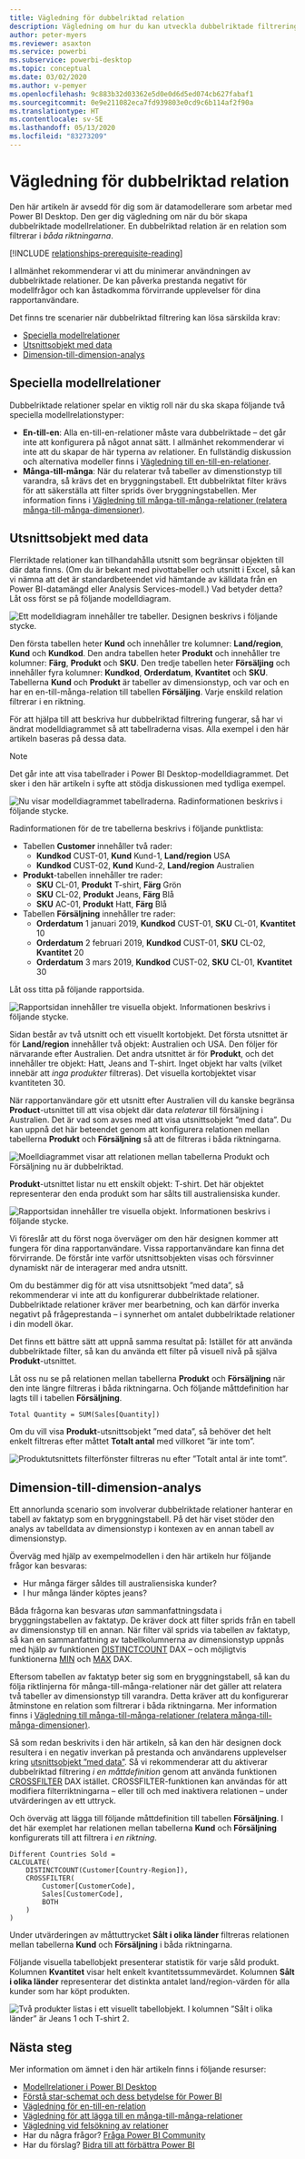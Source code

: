 ```yaml
---
title: Vägledning för dubbelriktad relation
description: Vägledning om hur du kan utveckla dubbelriktade filtreringsmodellsrelationer.
author: peter-myers
ms.reviewer: asaxton
ms.service: powerbi
ms.subservice: powerbi-desktop
ms.topic: conceptual
ms.date: 03/02/2020
ms.author: v-pemyer
ms.openlocfilehash: 9c883b32d03362e5d0e0d6d5ed074cb627fabaf1
ms.sourcegitcommit: 0e9e211082eca7fd939803e0cd9c6b114af2f90a
ms.translationtype: HT
ms.contentlocale: sv-SE
ms.lasthandoff: 05/13/2020
ms.locfileid: "83273209"
---
```

# <a name="bi-directional-relationship-guidance"></a>Vägledning för dubbelriktad relation

Den här artikeln är avsedd för dig som är datamodellerare som arbetar med Power BI Desktop. Den ger dig vägledning om när du bör skapa dubbelriktade modellrelationer. En dubbelriktad relation är en relation som filtrerar i _båda riktningarna_.

[!INCLUDE [relationships-prerequisite-reading](includes/relationships-prerequisite-reading.md)]

I allmänhet rekommenderar vi att du minimerar användningen av dubbelriktade relationer. De kan påverka prestanda negativt för modellfrågor och kan åstadkomma förvirrande upplevelser för dina rapportanvändare.

Det finns tre scenarier när dubbelriktad filtrering kan lösa särskilda krav:

- [Speciella modellrelationer](#special-model-relationships)
- [Utsnittsobjekt med data](#slicer-items-with-data)
- [Dimension-till-dimension-analys](#dimension-to-dimension-analysis)

## <a name="special-model-relationships"></a>Speciella modellrelationer

Dubbelriktade relationer spelar en viktig roll när du ska skapa följande två speciella modellrelationstyper:

- **En-till-en**: Alla en-till-en-relationer måste vara dubbelriktade – det går inte att konfigurera på något annat sätt. I allmänhet rekommenderar vi inte att du skapar de här typerna av relationer. En fullständig diskussion och alternativa modeller finns i [Vägledning till en-till-en-relationer](relationships-one-to-one.md).
- **Många-till-många**: När du relaterar två tabeller av dimenstionstyp till varandra, så krävs det en bryggningstabell. Ett dubbelriktat filter krävs för att säkerställa att filter sprids över bryggningstabellen. Mer information finns i [Vägledning till många-till-många-relationer (relatera många-till-många-dimensioner)](relationships-many-to-many.md#relate-many-to-many-dimensions).

## <a name="slicer-items-with-data"></a>Utsnittsobjekt med data

Flerriktade relationer kan tillhandahålla utsnitt som begränsar objekten till där data finns. (Om du är bekant med pivottabeller och utsnitt i Excel, så kan vi nämna att det är standardbeteendet vid hämtande av källdata från en Power BI-datamängd eller Analysis Services-modell.) Vad betyder detta? Låt oss först se på följande modelldiagram.

![Ett modelldiagram innehåller tre tabeller. Designen beskrivs i följande stycke.](media/relationships-bidirectional-filtering/sales-model-diagram.png)

Den första tabellen heter **Kund** och innehåller tre kolumner: **Land/region**, **Kund** och **Kundkod**. Den andra tabellen heter **Produkt** och innehåller tre kolumner: **Färg**, **Produkt** och **SKU**. Den tredje tabellen heter **Försäljing** och innehåller fyra kolumner: **Kundkod**, **Orderdatum**, **Kvantitet** och **SKU**. Tabellerna **Kund** och **Produkt** är tabeller av dimensionstyp, och var och en har en en-till-många-relation till tabellen **Försäljing**. Varje enskild relation filtrerar i en riktning.

För att hjälpa till att beskriva hur dubbelriktad filtrering fungerar, så har vi ändrat modelldiagrammet så att tabellraderna visas. Alla exempel i den här artikeln baseras på dessa data.

> [!NOTE]
> Det går inte att visa tabellrader i Power BI Desktop-modelldiagrammet. Det sker i den här artikeln i syfte att stödja diskussionen med tydliga exempel.

![Nu visar modelldiagrammet tabellraderna. Radinformationen beskrivs i följande stycke.](media/relationships-bidirectional-filtering/sales-model-diagram-rows.png)

Radinformationen för de tre tabellerna beskrivs i följande punktlista:

- Tabellen **Customer** innehåller två rader:
  - **Kundkod** CUST-01, **Kund** Kund-1, **Land/region** USA
  - **Kundkod** CUST-02, **Kund** Kund-2, **Land/region** Australien
- **Produkt**-tabellen innehåller tre rader:
  - **SKU** CL-01, **Produkt** T-shirt, **Färg** Grön
  - **SKU** CL-02, **Produkt** Jeans, **Färg** Blå
  - **SKU** AC-01, **Produkt** Hatt, **Färg** Blå
- Tabellen **Försäljning** innehåller tre rader:
  - **Orderdatum** 1 januari 2019, **Kundkod** CUST-01, **SKU** CL-01, **Kvantitet** 10
  - **Orderdatum** 2 februari 2019, **Kundkod** CUST-01, **SKU** CL-02, **Kvantitet** 20
  - **Orderdatum** 3 mars 2019, **Kundkod** CUST-02, **SKU** CL-01, **Kvantitet** 30

Låt oss titta på följande rapportsida.

![Rapportsidan innehåller tre visuella objekt. Informationen beskrivs i följande stycke.](media/relationships-bidirectional-filtering/sales-report-no-bi-directional-filter.png)

Sidan består av två utsnitt och ett visuellt kortobjekt. Det första utsnittet är för **Land/region** innehåller två objekt: Australien och USA. Den följer för närvarande efter Australien. Det andra utsnittet är för **Produkt**, och det innehåller tre objekt: Hatt, Jeans and T-shirt. Inget objekt har valts (vilket innebär att _inga produkter_ filtreras). Det visuella kortobjektet visar kvantiteten 30.

När rapportanvändare gör ett utsnitt efter Australien vill du kanske begränsa **Product**-utsnittet till att visa objekt där data _relaterar_ till försäljning i Australien. Det är vad som avses med att visa utsnittsobjekt ”med data”. Du kan uppnå det här beteendet genom att konfigurera relationen mellan tabellerna **Produkt** och **Försäljning** så att de filtreras i båda riktningarna.

![Moelldiagrammet visar att relationen mellan tabellerna Produkt och Försäljning nu är dubbelriktad.](media/relationships-bidirectional-filtering/sales-model-diagram-rows-bi-directional-filter.png)

**Produkt**-utsnittet listar nu ett enskilt objekt: T-shirt. Det här objektet representerar den enda produkt som har sålts till australiensiska kunder.

![Rapportsidan innehåller tre visuella objekt. Informationen beskrivs i följande stycke.](media/relationships-bidirectional-filtering/sales-report-bi-directional-filter.png)

Vi föreslår att du först noga överväger om den här designen kommer att fungera för dina rapportanvändare. Vissa rapportanvändare kan finna det förvirrande. De förstår inte varför utsnittsobjekten visas och försvinner dynamiskt när de interagerar med andra utsnitt.

Om du bestämmer dig för att visa utsnittsobjekt ”med data”, så rekommenderar vi inte att du konfigurerar dubbelriktade relationer. Dubbelriktade relationer kräver mer bearbetning, och kan därför inverka negativt på frågeprestanda – i synnerhet om antalet dubbelriktade relationer i din modell ökar.

Det finns ett bättre sätt att uppnå samma resultat på: Istället för att använda dubbelriktade filter, så kan du använda ett filter på visuell nivå på själva **Produkt**-utsnittet.

Låt oss nu se på relationen mellan tabellerna **Produkt** och **Försäljning** när den inte längre filtreras i båda riktningarna. Och följande måttdefinition har lagts till i tabellen **Försäljning**.

```dax
Total Quantity = SUM(Sales[Quantity])
```

Om du vill visa **Produkt**-utsnittsobjekt ”med data”, så behöver det helt enkelt filtreras efter måttet **Totalt antal** med villkoret ”är inte tom”.

![Produktutsnittets filterfönster filtreras nu efter ”Totalt antal är inte tomt”.](media/relationships-bidirectional-filtering/filter-product-slicer-measure-is-not-blank.png)

## <a name="dimension-to-dimension-analysis"></a>Dimension-till-dimension-analys

Ett annorlunda scenario som involverar dubbelriktade relationer hanterar en tabell av faktatyp som en bryggningstabell. På det här viset stöder den analys av tabelldata av dimensionstyp i kontexen av en annan tabell av dimensionstyp.

Överväg med hjälp av exempelmodellen i den här artikeln hur följande frågor kan besvaras:

- Hur många färger såldes till australiensiska kunder?
- I hur många länder köptes jeans?

Båda frågorna kan besvaras _utan_ sammanfattningsdata i bryggningstabellen av faktatyp. De kräver dock att filter sprids från en tabell av dimensionstyp till en annan. När filter väl sprids via tabellen av faktatyp, så kan en sammanfattning av tabellkolumnerna av dimensionstyp uppnås med hjälp av funktionen [DISTINCTCOUNT](/dax/distinctcount-function-dax) DAX – och möjligtvis funktionerna [MIN](/dax/min-function-dax) och [MAX](/dax/max-function-dax) DAX.

Eftersom tabellen av faktatyp beter sig som en bryggningstabell, så kan du följa riktlinjerna för många-till-många-relationer när det gäller att relatera två tabeller av dimensionstyp till varandra. Detta kräver att du konfigurerar åtminstone en relation som filtrerar i båda riktningarna. Mer information finns i [Vägledning till många-till-många-relationer (relatera många-till-många-dimensioner)](relationships-many-to-many.md#relate-many-to-many-dimensions).

Så som redan beskrivits i den här artikeln, så kan den här designen dock resultera i en negativ inverkan på prestanda och användarens upplevelser kring [utsnittsobjekt ”med data”](#slicer-items-with-data). Så vi rekommenderar att du aktiverar dubbelriktad filtrering _i en måttdefinition_ genom att använda funktionen [CROSSFILTER](/dax/crossfilter-function) DAX istället. CROSSFILTER-funktionen kan användas för att modifiera filterriktningarna – eller till och med inaktivera relationen – under utvärderingen av ett uttryck.

Och överväg att lägga till följande måttdefinition till tabellen **Försäljning**. I det här exemplet har relationen mellan tabellerna **Kund** och **Försäljning** konfigurerats till att filtrera i _en riktning_.

```dax
Different Countries Sold =
CALCULATE(
    DISTINCTCOUNT(Customer[Country-Region]),
    CROSSFILTER(
        Customer[CustomerCode],
        Sales[CustomerCode],
        BOTH
    )
)
```

Under utvärderingen av måttuttrycket **Sålt i olika länder** filtreras relationen mellan tabellerna **Kund** och **Försäljning** i båda riktningarna.

Följande visuella tabellobjekt presenterar statistik för varje såld produkt. Kolumnen **Kvantitet** visar helt enkelt kvantitetssummevärdet. Kolumnen **Sålt i olika länder** representerar det distinkta antalet land/region-värden för alla kunder som har köpt produkten.

![Två produkter listas i ett visuellt tabellobjekt. I kolumnen ”Sålt i olika länder” är Jeans 1 och T-shirt 2.](media/relationships-bidirectional-filtering/country-sales-crossfilter-function.png)

## <a name="next-steps"></a>Nästa steg

Mer information om ämnet i den här artikeln finns i följande resurser:

- [Modellrelationer i Power BI Desktop](../transform-model/desktop-relationships-understand.md)
- [Förstå star-schemat och dess betydelse för Power BI](star-schema.md)
- [Vägledning för en-till-en-relation](relationships-one-to-one.md)
- [Vägledning för att lägga till en många-till-många-relationer](relationships-many-to-many.md)
- [Vägledning vid felsökning av relationer](relationships-troubleshoot.md)
- Har du några frågor? [Fråga Power BI Community](https://community.powerbi.com/)
- Har du förslag? [Bidra till att förbättra Power BI](https://ideas.powerbi.com/)

